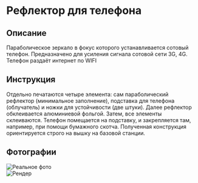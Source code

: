 # Рефлектор для телефона

## Описание
Параболическое зеркало в фокус которого устанавливается сотовый телефон. Предназначено для усиления сигнала сотовой сети 3G, 4G. Телефон раздаёт интернет по WIFI

## Инструкция
Отдельно печатаются четыре элемента: сам параболический рефлектор (минимальное заполнение), подставка для телефона (облучатель) и ножки для устойчивости (две штуки). Далее рефлектор обклеивается алюминиевой фольгой. Затем, все элементы склеиваются.
Телефон помещается на подставку, и закрепляется там, например, при помощи бумажного скотча. Полученная конструкция ориентируется строго на вышку на базовой станции.

## Фотографии

![Реальное фото](photo/real_small.jpg)  
![Рендер](photo/model.png)